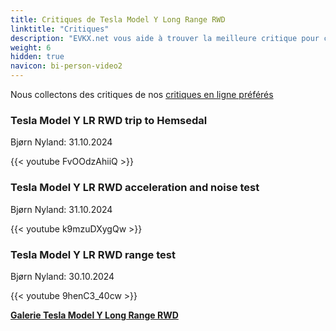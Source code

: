 ```yaml
---
title: Critiques de Tesla Model Y Long Range RWD
linktitle: "Critiques"
description: "EVKX.net vous aide à trouver la meilleure critique pour ce modèle."
weight: 6
hidden: true
navicon: bi-person-video2
---
```

Nous collectons des critiques de nos [critiques en ligne préférés](../../../../../guides/evreviewers/)

<div class="container text-center shadow p-2 pe-4 mb-5 bg-body-tertiary rounded border">
<h3>Tesla Model Y LR RWD trip to Hemsedal</h3>
<p>Bjørn Nyland: 31.10.2024</p>

{{< youtube FvOOdzAhiiQ >}}

</div>
<div class="container text-center shadow p-2 pe-4 mb-5 bg-body-tertiary rounded border">
<h3>Tesla Model Y LR RWD acceleration and noise test</h3>
<p>Bjørn Nyland: 31.10.2024</p>

{{< youtube k9mzuDXygQw >}}

</div>
<div class="container text-center shadow p-2 pe-4 mb-5 bg-body-tertiary rounded border">
<h3>Tesla Model Y LR RWD range test</h3>
<p>Bjørn Nyland: 30.10.2024</p>

{{< youtube 9henC3_40cw >}}

</div>
<div class="mt-3 mb-3">
<a href="../gallery/" class="text-decoration-none text-black">
<strong><i class="bi-arrow-left"></i>Galerie  </strong>
</a>
<a href="../" class="text-decoration-none text-black float-end">
<strong>Tesla Model Y Long Range RWD <i class="bi-arrow-right"></i></strong>
</a>
</div>
